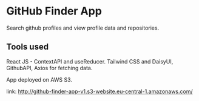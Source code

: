 # GitHub Finder App

Search github profiles and view profile data and repositories.

## Tools used

React JS - ContextAPI and useReducer.
Tailwind CSS and DaisyUI, GithubAPI, Axios for fetching data.

App deployed on AWS S3.


link: http://github-finder-app-v1.s3-website.eu-central-1.amazonaws.com/
